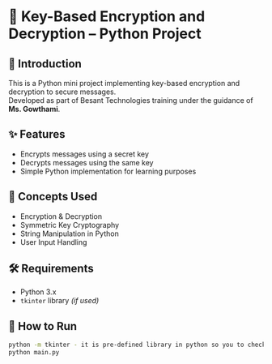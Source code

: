
# 🔐 Key-Based Encryption and Decryption – Python Project

## 📌 Introduction
This is a Python mini project implementing key-based encryption and decryption to secure messages.  
Developed as part of Besant Technologies training under the guidance of **Ms. Gowthami**.

## ✨ Features
- Encrypts messages using a secret key  
- Decrypts messages using the same key  
- Simple Python implementation for learning purposes  

## 🧠 Concepts Used
- Encryption & Decryption  
- Symmetric Key Cryptography  
- String Manipulation in Python  
- User Input Handling  

## 🛠 Requirements
- Python 3.x  
- `tkinter` library *(if used)*  

## 🚀 How to Run
```bash
python -m tkinter - it is pre-defined library in python so you to check it.
python main.py
